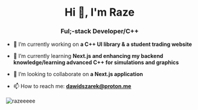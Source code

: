 <h1 align="center">Hi 👋, I'm Raze</h1>
<h3 align="center">Ful;-stack Developer/C++</h3>

- 🔭 I’m currently working on **a C++ UI library & a student trading website**

- 🌱 I’m currently learning **Next.js and enhancing my backend knowledge/learning advanced C++ for simulations and graphics**

- 👯 I’m looking to collaborate on **a Next.js application**

- 📫 How to reach me: **dawidszarek@proton.me**

<p>&nbsp;<img align="center" src="https://github-readme-stats.vercel.app/api?username=razeeeee&show_icons=true&locale=en" alt="razeeeee" /></p>
